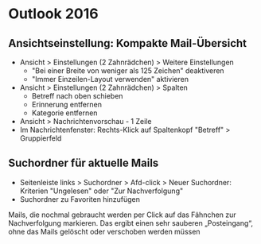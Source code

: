 Outlook 2016
============

Ansichtseinstellung: Kompakte Mail-Übersicht
--------------------------------------------
* Ansicht > Einstellungen (2 Zahnrädchen) > Weitere Einstellungen
	* "Bei einer Breite von weniger als 125 Zeichen" deaktiveren
	* "Immer Einzeilen-Layout verwenden" aktivieren 
* Ansicht > Einstellungen (2 Zahnrädchen) > Spalten
	* Betreff nach oben schieben
	* Erinnerung entfernen
	* Kategorie entfernen
* Ansicht > Nachrichtenvorschau - 1 Zeile
* Im Nachrichtenfenster: Rechts-Klick auf Spaltenkopf "Betreff" > Gruppierfeld



Suchordner für aktuelle Mails
-----------------------------

* Seitenleiste links > Suchordner > Afd-click > Neuer Suchordner: Kriterien "Ungelesen" oder "Zur Nachverfolgung"
* Suchordner zu Favoriten hinzufügen

Mails, die nochmal gebraucht werden per Click auf das Fähnchen zur Nachverfolgung markieren. Das ergibt einen sehr sauberen „Posteingang“, ohne das Mails gelöscht oder verschoben werden müssen
